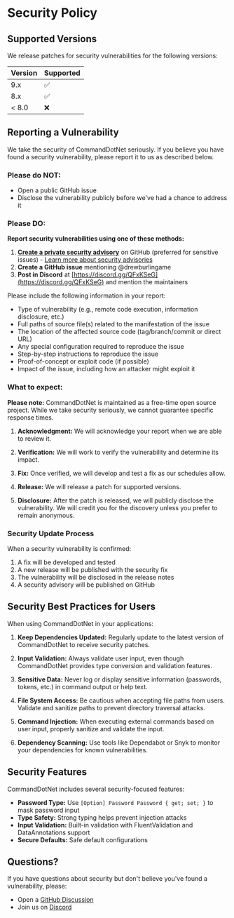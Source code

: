 # Security Policy

## Supported Versions

We release patches for security vulnerabilities for the following versions:

| Version | Supported          |
| ------- | ------------------ |
| 9.x     | :white_check_mark: |
| 8.x     | :white_check_mark: |
| < 8.0   | :x:                |

## Reporting a Vulnerability

We take the security of CommandDotNet seriously. If you believe you have found a security vulnerability, please report it to us as described below.

### Please do NOT:

- Open a public GitHub issue
- Disclose the vulnerability publicly before we've had a chance to address it

### Please DO:

**Report security vulnerabilities using one of these methods:**

1. **[Create a private security advisory](https://github.com/bilal-fazlani/commanddotnet/security/advisories/new)** on GitHub (preferred for sensitive issues) - [Learn more about security advisories](https://docs.github.com/en/code-security/security-advisories/guidance-on-reporting-and-writing/privately-reporting-a-security-vulnerability)
2. **Create a GitHub issue** mentioning @drewburlingame
3. **Post in Discord** at [https://discord.gg/QFxKSeG](https://discord.gg/QFxKSeG) and mention the maintainers

Please include the following information in your report:

- Type of vulnerability (e.g., remote code execution, information disclosure, etc.)
- Full paths of source file(s) related to the manifestation of the issue
- The location of the affected source code (tag/branch/commit or direct URL)
- Any special configuration required to reproduce the issue
- Step-by-step instructions to reproduce the issue
- Proof-of-concept or exploit code (if possible)
- Impact of the issue, including how an attacker might exploit it

### What to expect:

**Please note:** CommandDotNet is maintained as a free-time open source project. While we take security seriously, we cannot guarantee specific response times.

1. **Acknowledgment:** We will acknowledge your report when we are able to review it.

2. **Verification:** We will work to verify the vulnerability and determine its impact.

3. **Fix:** Once verified, we will develop and test a fix as our schedules allow.

4. **Release:** We will release a patch for supported versions.

5. **Disclosure:** After the patch is released, we will publicly disclose the vulnerability. We will credit you for the discovery unless you prefer to remain anonymous.

### Security Update Process

When a security vulnerability is confirmed:

1. A fix will be developed and tested
2. A new release will be published with the security fix
3. The vulnerability will be disclosed in the release notes
4. A security advisory will be published on GitHub

## Security Best Practices for Users

When using CommandDotNet in your applications:

1. **Keep Dependencies Updated:** Regularly update to the latest version of CommandDotNet to receive security patches.

2. **Input Validation:** Always validate user input, even though CommandDotNet provides type conversion and validation features.

3. **Sensitive Data:** Never log or display sensitive information (passwords, tokens, etc.) in command output or help text.

4. **File System Access:** Be cautious when accepting file paths from users. Validate and sanitize paths to prevent directory traversal attacks.

5. **Command Injection:** When executing external commands based on user input, properly sanitize and validate the input.

6. **Dependency Scanning:** Use tools like Dependabot or Snyk to monitor your dependencies for known vulnerabilities.

## Security Features

CommandDotNet includes several security-focused features:

- **Password Type:** Use `[Option] Password Password { get; set; }` to mask password input
- **Type Safety:** Strong typing helps prevent injection attacks
- **Input Validation:** Built-in validation with FluentValidation and DataAnnotations support
- **Secure Defaults:** Safe default configurations

## Questions?

If you have questions about security but don't believe you've found a vulnerability, please:
- Open a [GitHub Discussion](https://github.com/bilal-fazlani/commanddotnet/discussions)
- Join us on [Discord](https://discord.gg/QFxKSeG)
